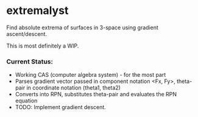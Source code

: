 extremalyst
===========

Find absolute extrema of surfaces in 3-space using gradient ascent/descent.

This is most definitely a WIP.

### Current Status:
* Working CAS (computer algebra system) - for the most part
* Parses gradient vector passed in component notation <Fx, Fy>, theta-pair in coordinate notation (theta1, theta2)
* Converts into RPN, substitutes theta-pair and evaluates the RPN equation
* TODO: Implement gradient descent.
